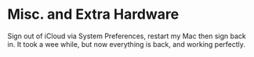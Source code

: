 # Misc. and Extra Hardware


Sign out of iCloud via System Preferences, restart my Mac then sign back in. It took a wee while, but now everything is back, and working perfectly. 

